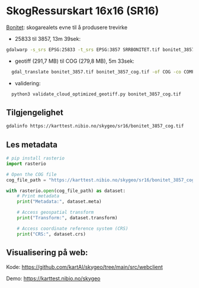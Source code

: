 # SkogRessurskart 16x16 (SR16)

[Bonitet]([url](https://www.nibio.no/tema/jord/arealressurser/ar50/skogbonitet)):
skogarealets evne til å produsere trevirke

- 25833 til 3857, 13m 39sek:
```sh
gdalwarp -s_srs EPSG:25833 -t_srs EPSG:3857 SRRBONITET.tif bonitet_3857.tif -co COMPRESS=LZW
```

- geotiff (291,7 MB) til COG (279,8 MB), 5m 33sek:
```sh
  gdal_translate bonitet_3857.tif bonitet_3857_cog.tif -of COG -co COMPRESS=LZW
```

- validering:
```sh
  python3 validate_cloud_optimized_geotiff.py bonitet_3857_cog.tif
```

## Tilgjengelighet
```sh
gdalinfo https://karttest.nibio.no/skygeo/sr16/bonitet_3857_cog.tif
```

## Les metadata
```python
# pip install rasterio
import rasterio

# Open the COG file
cog_file_path = "https://karttest.nibio.no/skygeo/sr16/bonitet_3857_cog.tif"

with rasterio.open(cog_file_path) as dataset:
    # Print metadata
    print("Metadata:", dataset.meta)

    # Access geospatial transform
    print("Transform:", dataset.transform)

    # Access coordinate reference system (CRS)
    print("CRS:", dataset.crs)
```

## Visualisering på web:
Kode: https://github.com/kartAI/skygeo/tree/main/src/webclient

Demo: https://karttest.nibio.no/skygeo
